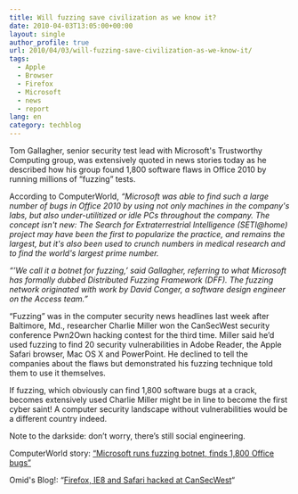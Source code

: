 ```yaml
---
title: Will fuzzing save civilization as we know it?
date: 2010-04-03T13:05:00+00:00
layout: single
author_profile: true
url: 2010/04/03/will-fuzzing-save-civilization-as-we-know-it/
tags:
  - Apple
  - Browser
  - Firefox
  - Microsoft
  - news
  - report
lang: en
category: techblog
---
```

Tom Gallagher, senior security test lead with Microsoft's Trustworthy Computing group, was extensively quoted in news stories today as he described how his group found 1,800 software flaws in Office 2010 by running millions of “fuzzing” tests.

According to ComputerWorld, _“Microsoft was able to find such a large number of bugs in Office 2010 by using not only machines in the company's labs, but also under-utilitized or idle PCs throughout the company. The concept isn't new: The Search for Extraterrestrial Intelligence (SETI@home) project may have been the first to popularize the practice, and remains the largest, but it's also been used to crunch numbers in medical research and to find the world's largest prime number._

_“’We call it a botnet for fuzzing,’ said Gallagher, referring to what Microsoft has formally dubbed Distributed Fuzzing Framework (DFF). The fuzzing network originated with work by David Conger, a software design engineer on the Access team.”_

“Fuzzing” was in the computer security news headlines last week after Baltimore, Md., researcher Charlie Miller won the CanSecWest security conference Pwn2Own hacking contest for the third time. Miller said he’d used fuzzing to find 20 security vulnerabilities in Adobe Reader, the Apple Safari browser, Mac OS X and PowerPoint. He declined to tell the companies about the flaws but demonstrated his fuzzing technique told them to use it themselves.

If fuzzing, which obviously can find 1,800 software bugs at a crack, becomes extensively used Charlie Miller might be in line to become the first cyber saint! A computer security landscape without vulnerabilities would be a different country indeed.

Note to the darkside: don’t worry, there’s still social engineering.

ComputerWorld story: [“Microsoft runs fuzzing botnet, finds 1,800 Office bugs”](http://www.computerworld.com/s/article/9174539/Microsoft_runs_fuzzing_botnet_finds_1_800_Office_bugs?taxonomyId=17&pageNumber=2)

Omid's Blog!: “[Firefox, IE8 and Safari hacked at CanSecWest](/2010/03/25/firefox-ie8-and-safari-hacked-at-cansecwest/)“
